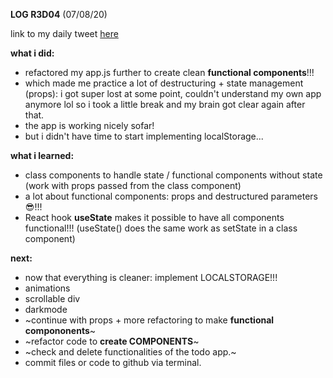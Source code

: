 **LOG R3D04** (07/08/20)

link to my daily tweet [here](https://twitter.com/Nightcoder2/status/1291614095045734401)


**what i did:**

- refactored my app.js further to create clean **functional components**!!!
- which made me practice a lot of destructuring + state management (props): i got super lost at some point, couldn't understand my own app anymore lol so i took a little break and my brain got clear again after that.
- the app is working nicely sofar! 
- but i didn't have time to start implementing localStorage...

**what i learned:**

- class components to handle state / functional components without state (work with props passed from the class component)
- a lot about functional components: props and destructured parameters😎!!!
- React hook **useState** makes it possible to have all components functional!!! (useState() does the same work as setState in a class component)

 
**next:**

- now that everything is cleaner: implement LOCALSTORAGE!!!
- animations
- scrollable div
- darkmode
- ~continue with props + more refactoring to make **functional compononents**~
- ~refactor code to **create COMPONENTS**~
- ~check and delete functionalities of the todo app.~
- commit files or code to github via terminal. 

 
